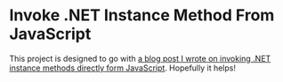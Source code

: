 # Invoke .NET Instance Method From JavaScript

This project is designed to go with [a blog post I wrote on invoking .NET instance methods directly form JavaScript](https://mattjameschampion.com/2022/02/08/calling-net-instance-methods-in-asp-net-core-blazor-directly-from-javascript/). Hopefully it helps!
